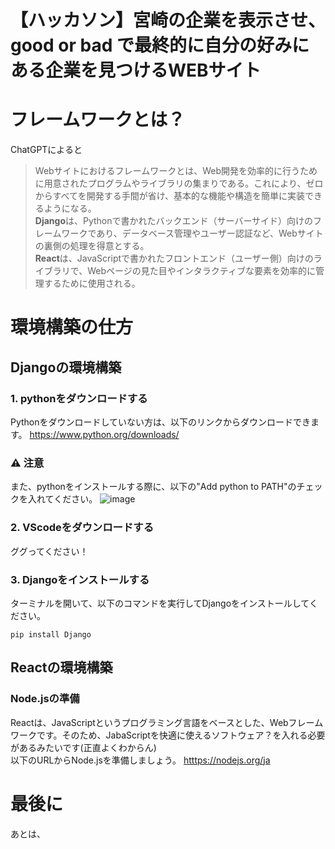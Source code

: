 # 【ハッカソン】宮崎の企業を表示させ、good or bad で最終的に自分の好みにある企業を見つけるWEBサイト
# フレームワークとは？
ChatGPTによると  
>Webサイトにおけるフレームワークとは、Web開発を効率的に行うために用意されたプログラムやライブラリの集まりである。これにより、ゼロからすべてを開発する手間が省け、基本的な機能や構造を簡単に実装できるようになる。  
>**Django**は、Pythonで書かれたバックエンド（サーバーサイド）向けのフレームワークであり、データベース管理やユーザー認証など、Webサイトの裏側の処理を得意とする。  
>**React**は、JavaScriptで書かれたフロントエンド（ユーザー側）向けのライブラリで、Webページの見た目やインタラクティブな要素を効率的に管理するために使用される。  

# 環境構築の仕方
## Djangoの環境構築
### 1. pythonをダウンロードする
Pythonをダウンロードしていない方は、以下のリンクからダウンロードできます。
<https://www.python.org/downloads/>
### ⚠ 注意
また、pythonをインストールする際に、以下の"Add python to PATH"のチェックを入れてください。
![image](https://github.com/user-attachments/assets/e40e525a-b3fd-41a9-a16b-4f558f97a3f1)



### 2. VScodeをダウンロードする
ググってください！
### 3. Djangoをインストールする
ターミナルを開いて、以下のコマンドを実行してDjangoをインストールしてください。
```
pip install Django
```
## Reactの環境構築
### Node.jsの準備
Reactは、JavaScriptというプログラミング言語をベースとした、Webフレームワークです。そのため、JabaScriptを快適に使えるソフトウェア？を入れる必要があるみたいです(正直よくわからん)  
以下のURLからNode.jsを準備しましょう。
<htttps://nodejs.org/ja>

# 最後に
あとは、
